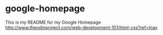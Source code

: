 # google-homepage
This is my README for my Google Homepage
<a href="http://www.theodinproject.com/web-development-101/html-css?ref=lnav">http://www.theodinproject.com/web-development-101/html-css?ref=lnav</a>
